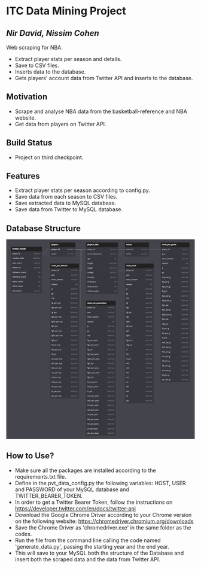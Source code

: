 # ITC Data Mining Project
## _Nir David, Nissim Cohen_



Web scraping for NBA.

- Extract player stats per season and details.
- Save to CSV files.
- Inserts data to the database.
- Gets players' account data from Twitter API and inserts to the database.

## Motivation
- Scrape and analyse NBA data from the basketball-reference and NBA website.
- Get data from players on Twitter API.

## Build Status
- Project on third checkpoint.

## Features
- Extract player stats per season according to config.py.
- Save data from each season to CSV files.
- Save extracted data to MySQL database.
- Save data from Twitter to MySQL database.

## Database Structure
![img_1.png](img_1.png)

## How to Use?
- Make sure all the packages are installed according to the requirements.txt file.
- Define in the pvt_data_config.py the following variables: HOST, USER and PASSWORD of your MySQL database and TWITTER_BEARER_TOKEN.
- In order to get a Twitter Bearer Token, follow the instructions on https://developer.twitter.com/en/docs/twitter-api
- Download the Google Chrome Driver according to your Chrome version on the following website: https://chromedriver.chromium.org/downloads
- Save the Chrome Driver as 'chromedriver.exe' in the same folder as the codes.
- Run the file from the command line calling the code named 'generate_data.py', passing the starting year and the end year.
- This will save to your MySQL both the structure of the Database and insert both the scraped data and the data from Twitter API.


